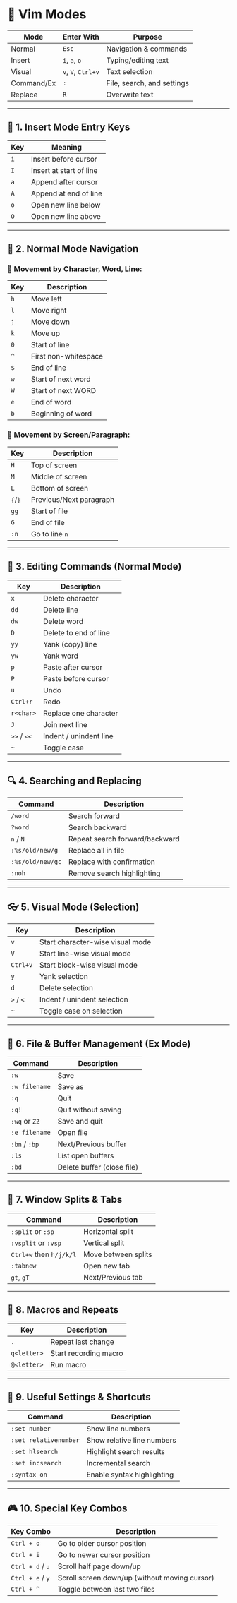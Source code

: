 # 🧠 **Vim Modes**

|Mode|Enter With|Purpose|
|---|---|---|
|Normal|`Esc`|Navigation & commands|
|Insert|`i`, `a`, `o`|Typing/editing text|
|Visual|`v`, `V`, `Ctrl+v`|Text selection|
|Command/Ex|`:`|File, search, and settings|
|Replace|`R`|Overwrite text|

---

## 📝 **1. Insert Mode Entry Keys**

|Key|Meaning|
|---|---|
|`i`|Insert before cursor|
|`I`|Insert at start of line|
|`a`|Append after cursor|
|`A`|Append at end of line|
|`o`|Open new line below|
|`O`|Open new line above|

---

## 🧭 **2. Normal Mode Navigation**

### 🔼 Movement by Character, Word, Line:

|Key|Description|
|---|---|
|`h`|Move left|
|`l`|Move right|
|`j`|Move down|
|`k`|Move up|
|`0`|Start of line|
|`^`|First non-whitespace|
|`$`|End of line|
|`w`|Start of next word|
|`W`|Start of next WORD|
|`e`|End of word|
|`b`|Beginning of word|

### 📜 Movement by Screen/Paragraph:

|Key|Description|
|---|---|
|`H`|Top of screen|
|`M`|Middle of screen|
|`L`|Bottom of screen|
|`{`/`}`|Previous/Next paragraph|
|`gg`|Start of file|
|`G`|End of file|
|`:n`|Go to line `n`|

---

## 🔨 **3. Editing Commands (Normal Mode)**

|Key|Description|
|---|---|
|`x`|Delete character|
|`dd`|Delete line|
|`dw`|Delete word|
|`D`|Delete to end of line|
|`yy`|Yank (copy) line|
|`yw`|Yank word|
|`p`|Paste after cursor|
|`P`|Paste before cursor|
|`u`|Undo|
|`Ctrl+r`|Redo|
|`r<char>`|Replace one character|
|`J`|Join next line|
|`>>` / `<<`|Indent / unindent line|
|`~`|Toggle case|

---

## 🔍 **4. Searching and Replacing**

|Command|Description|
|---|---|
|`/word`|Search forward|
|`?word`|Search backward|
|`n` / `N`|Repeat search forward/backward|
|`:%s/old/new/g`|Replace all in file|
|`:%s/old/new/gc`|Replace with confirmation|
|`:noh`|Remove search highlighting|

---

## 👓 **5. Visual Mode (Selection)**

|Key|Description|
|---|---|
|`v`|Start character-wise visual mode|
|`V`|Start line-wise visual mode|
|`Ctrl+v`|Start block-wise visual mode|
|`y`|Yank selection|
|`d`|Delete selection|
|`>` / `<`|Indent / unindent selection|
|`~`|Toggle case on selection|

---

## 📂 **6. File & Buffer Management (Ex Mode)**

|Command|Description|
|---|---|
|`:w`|Save|
|`:w filename`|Save as|
|`:q`|Quit|
|`:q!`|Quit without saving|
|`:wq` or `ZZ`|Save and quit|
|`:e filename`|Open file|
|`:bn` / `:bp`|Next/Previous buffer|
|`:ls`|List open buffers|
|`:bd`|Delete buffer (close file)|

---

## 🔄 **7. Window Splits & Tabs**

|Command|Description|
|---|---|
|`:split` or `:sp`|Horizontal split|
|`:vsplit` or `:vsp`|Vertical split|
|`Ctrl+w` then `h/j/k/l`|Move between splits|
|`:tabnew`|Open new tab|
|`gt`, `gT`|Next/Previous tab|

---

## 🧩 **8. Macros and Repeats**

|Key|Description|
|---|---|
|`.`|Repeat last change|
|`q<letter>`|Start recording macro|
|`@<letter>`|Run macro|

---

## 🔧 **9. Useful Settings & Shortcuts**

|Command|Description|
|---|---|
|`:set number`|Show line numbers|
|`:set relativenumber`|Show relative line numbers|
|`:set hlsearch`|Highlight search results|
|`:set incsearch`|Incremental search|
|`:syntax on`|Enable syntax highlighting|

---

## 🎮 **10. Special Key Combos**

|Key Combo|Description|
|---|---|
|`Ctrl + o`|Go to older cursor position|
|`Ctrl + i`|Go to newer cursor position|
|`Ctrl + d` / `u`|Scroll half page down/up|
|`Ctrl + e` / `y`|Scroll screen down/up (without moving cursor)|
|`Ctrl + ^`|Toggle between last two files|
